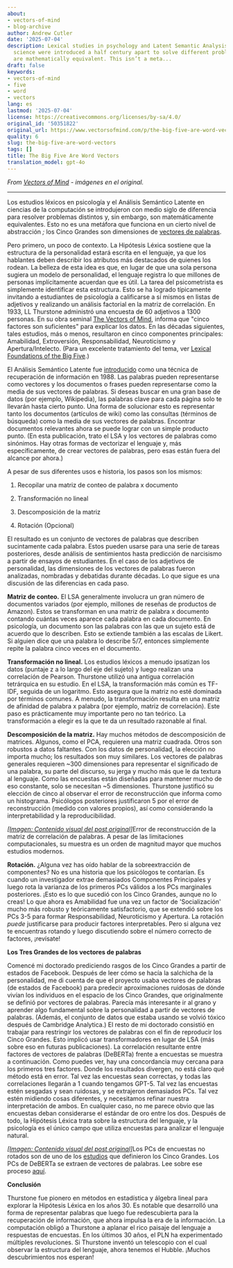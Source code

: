```yaml
---
about:
- vectors-of-mind
- blog-archive
author: Andrew Cutler
date: '2025-07-04'
description: Lexical studies in psychology and Latent Semantic Analysis in computer
  science were introduced a half century apart to solve different problems and yet
  are mathematically equivalent. This isn’t a meta...
draft: false
keywords:
- vectors-of-mind
- five
- word
- vectors
lang: es
lastmod: '2025-07-04'
license: https://creativecommons.org/licenses/by-sa/4.0/
original_id: '50351822'
original_url: https://www.vectorsofmind.com/p/the-big-five-are-word-vectors
quality: 6
slug: the-big-five-are-word-vectors
tags: []
title: The Big Five Are Word Vectors
translation_model: gpt-4o
---
```


*From [Vectors of Mind](https://www.vectorsofmind.com/p/the-big-five-are-word-vectors) - imágenes en el original.*

---

Los estudios léxicos en psicología y el Análisis Semántico Latente en ciencias de la computación se introdujeron con medio siglo de diferencia para resolver problemas distintos y, sin embargo, son matemáticamente equivalentes. Esto no es una metáfora que funciona en un cierto nivel de abstracción _;_ los Cinco Grandes son dimensiones de [vectores de palabras](https://dzone.com/articles/introduction-to-word-vectors).

Pero primero, un poco de contexto. La Hipótesis Léxica sostiene que la estructura de la personalidad estará escrita en el lenguaje, ya que los hablantes deben describir los atributos más destacados de quienes los rodean. La belleza de esta idea es que, en lugar de que una sola persona sugiera un modelo de personalidad, el lenguaje registra lo que millones de personas implícitamente acuerdan que es útil. La tarea del psicometrista es simplemente identificar esta estructura. Esto se ha logrado típicamente invitando a estudiantes de psicología a calificarse a sí mismos en listas de adjetivos y realizando un análisis factorial en la matriz de correlación. En 1933, LL Thurstone administró una encuesta de 60 adjetivos a 1300 personas. En su obra seminal [The Vectors of Mind](http://psych.colorado.edu/~carey/Courses/PSYC5112/Readings/VectorsOfMind_Thurstone.pdf), informa que "cinco factores son suficientes" para explicar los datos. En las décadas siguientes, tales estudios, más o menos, resultaron en cinco componentes principales: Amabilidad, Extroversión, Responsabilidad, Neuroticismo y Apertura/Intelecto. (Para un excelente tratamiento del tema, ver [Lexical Foundations of the Big Five](https://www.researchgate.net/profile/Boele-Raad-2/publication/282980275_The_Lexical_Foundation_of_the_Big_Five-Factor_Model/links/5626198508aed3d3f137e522/The-Lexical-Foundation-of-the-Big-Five-Factor-Model.pdf).)

El Análisis Semántico Latente fue [introducido](https://dl.acm.org/doi/abs/10.1145/57167.57214?casa_token=ogUyQ6VJeZgAAAAA:ksULYwu-Km_5Ap0wA2ho3tbwzTjsB0tHONfEEMIldNB6PJgkRyM7eFaa7uZ-XZJ3nYo0MbYFeJsBng) como una técnica de recuperación de información en 1988. Las palabras pueden representarse como vectores y los documentos o frases pueden representarse como la media de sus vectores de palabras. Si deseas buscar en una gran base de datos (por ejemplo, Wikipedia), las palabras clave para cada página solo te llevarán hasta cierto punto. Una forma de solucionar esto es representar tanto los documentos (artículos de wiki) como las consultas (términos de búsqueda) como la media de sus vectores de palabras. Encontrar documentos relevantes ahora se puede lograr con un simple producto punto. (En esta publicación, trato el LSA y los vectores de palabras como sinónimos. Hay otras formas de vectorizar el lenguaje y, más específicamente, de crear vectores de palabras, pero esas están fuera del alcance por ahora.)

A pesar de sus diferentes usos e historia, los pasos son los mismos:

  1. Recopilar una matriz de conteo de palabra x documento

  2. Transformación no lineal

  3. Descomposición de la matriz

  4. Rotación (Opcional)

El resultado es un conjunto de vectores de palabras que describen sucintamente cada palabra. Estos pueden usarse para una serie de tareas posteriores, desde análisis de sentimientos hasta predicción de narcisismo a partir de ensayos de estudiantes. En el caso de los adjetivos de personalidad, las dimensiones de los vectores de palabras fueron analizadas, nombradas y debatidas durante décadas. Lo que sigue es una discusión de las diferencias en cada paso.

**Matriz de conteo.** El LSA generalmente involucra un gran número de documentos variados (por ejemplo, millones de reseñas de productos de Amazon). Estos se transforman en una matriz de palabra x documento contando cuántas veces aparece cada palabra en cada documento. En psicología, un documento son las palabras con las que un sujeto está de acuerdo que lo describen. Esto se extiende también a las escalas de Likert. Si alguien dice que una palabra lo describe 5/7, entonces simplemente repite la palabra cinco veces en el documento.

**Transformación no lineal.** Los estudios léxicos a menudo ipsatizan los datos (puntaje z a lo largo del eje del sujeto) y luego realizan una correlación de Pearson. Thurstone utilizó una antigua correlación tetrárquica en su estudio. En el LSA, la transformación más común es TF-IDF, seguida de un logaritmo. Esto asegura que la matriz no esté dominada por términos comunes. A menudo, la transformación resulta en una matriz de afinidad de palabra x palabra (por ejemplo, matriz de correlación). Este paso es prácticamente muy importante pero no tan teórico. La transformación a elegir es la que te da un resultado razonable al final.

**Descomposición de la matriz.** Hay muchos métodos de descomposición de matrices. Algunos, como el PCA, requieren una matriz cuadrada. Otros son robustos a datos faltantes. Con los datos de personalidad, la elección no importa mucho; los resultados son muy similares. Los vectores de palabras generales requieren ~300 dimensiones para representar el significado de una palabra, su parte del discurso, su jerga y mucho más que le da textura al lenguaje. Como las encuestas están diseñadas para mantener mucho de eso constante, solo se necesitan ~5 dimensiones. Thurstone justificó su elección de cinco al observar el error de reconstrucción que informa como un histograma. Psicólogos posteriores justificaron 5 por el error de reconstrucción (medido con valores propios), así como considerando la interpretabilidad y la reproducibilidad.

[*[Imagen: Contenido visual del post original]*](https://substackcdn.com/image/fetch/$s_!Zw-J!,f_auto,q_auto:good,fl_progressive:steep/https%3A%2F%2Fbucketeer-e05bbc84-baa3-437e-9518-adb32be77984.s3.amazonaws.com%2Fpublic%2Fimages%2Fd562c1c2-1576-4fad-896c-52e799d4598b_1600x1066.png)Error de reconstrucción de la matriz de correlación de palabras. A pesar de las limitaciones computacionales, su muestra es un orden de magnitud mayor que muchos estudios modernos.

**Rotación.** ¿Alguna vez has oído hablar de la sobreextracción de componentes? No es una historia que los psicólogos te contarían. Es cuando un investigador extrae demasiados Componentes Principales y luego rota la varianza de los primeros PCs válidos a los PCs marginales posteriores. ¡Esto es lo que sucedió con los Cinco Grandes, aunque no lo creas! Lo que ahora es Amabilidad fue una vez un factor de 'Socialización' mucho más robusto y teóricamente satisfactorio, que se extendió sobre los PCs 3-5 para formar Responsabilidad, Neuroticismo y Apertura. La rotación _puede_ justificarse para producir factores interpretables. Pero si alguna vez te encuentras rotando y luego discutiendo sobre el número correcto de factores, ¡revísate!

**Los Tres Grandes de los vectores de palabras**

Comencé mi doctorado prediciendo rasgos de los Cinco Grandes a partir de estados de Facebook. Después de leer cómo se hacía la salchicha de la personalidad, me di cuenta de que el proyecto usaba vectores de palabras (de estados de Facebook) para predecir aproximaciones ruidosas de dónde vivían los individuos en el espacio de los Cinco Grandes, que originalmente se definió por vectores de palabras. Parecía más interesante ir al grano y aprender algo fundamental sobre la personalidad a partir de vectores de palabras. (Además, el conjunto de datos que estaba usando se volvió tóxico después de Cambridge Analytica.) El resto de mi doctorado consistió en trabajar para restringir los vectores de palabras con el fin de reproducir los Cinco Grandes. Esto implicó usar transformadores en lugar de LSA (más sobre eso en futuras publicaciones). La correlación resultante entre factores de vectores de palabras (DeBERTa) frente a encuestas se muestra a continuación. Como puedes ver, hay una concordancia muy cercana para los primeros tres factores. Donde los resultados divergen, no está claro qué método está en error. Tal vez las encuestas sean correctas, y todas las correlaciones llegarán a 1 cuando tengamos GPT-5. Tal vez las encuestas estén sesgadas y sean ruidosas, y se extrajeron demasiados PCs. Tal vez estén midiendo cosas diferentes, y necesitamos refinar nuestra interpretación de ambos. En cualquier caso, no me parece obvio que las encuestas deban considerarse el estándar de oro entre los dos. Después de todo, la Hipótesis Léxica trata sobre la estructura del lenguaje, y la psicología es el único campo que utiliza encuestas para analizar el lenguaje natural.

[*[Imagen: Contenido visual del post original]*](https://substackcdn.com/image/fetch/$s_!lY1-!,f_auto,q_auto:good,fl_progressive:steep/https%3A%2F%2Fbucketeer-e05bbc84-baa3-437e-9518-adb32be77984.s3.amazonaws.com%2Fpublic%2Fimages%2F6bf087b4-76cc-4272-a2f7-037d606ed2ba_726x682.png)Los PCs de encuestas no rotados son de uno de los [estudios](https://onlinelibrary.wiley.com/doi/10.1002/\(SICI\)1099-0984\(199603\)10:1%3C61::AID-PER246%3E3.0.CO;2-D) que definieron los Cinco Grandes. Los PCs de DeBERTa se extraen de vectores de palabras. Lee sobre ese proceso [aquí](https://psyarxiv.com/gdm5v/).

**Conclusión**

Thurstone fue pionero en métodos en estadística y álgebra lineal para explorar la Hipótesis Léxica en los años 30. Es notable que desarrolló una forma de representar palabras que luego fue redescubierta para la recuperación de información, que ahora impulsa la era de la información. La computación obligó a Thurstone a aplanar el rico paisaje del lenguaje a respuestas de encuestas. En los últimos 30 años, el PLN ha experimentado múltiples revoluciones. Si Thurstone inventó un telescopio con el cual observar la estructura del lenguaje, ahora tenemos el Hubble. ¡Muchos descubrimientos nos esperan!